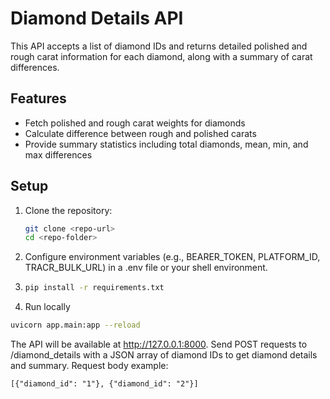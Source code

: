 # Diamond Details API

This API accepts a list of diamond IDs and returns detailed polished and rough carat information 
for each diamond, along with a summary of carat differences.

## Features
- Fetch polished and rough carat weights for diamonds
- Calculate difference between rough and polished carats
- Provide summary statistics including total diamonds, mean, min, and max differences


## Setup
1. Clone the repository:
   ```bash
   git clone <repo-url>
   cd <repo-folder>
   ```
2. Configure environment variables (e.g., BEARER_TOKEN, PLATFORM_ID, TRACR_BULK_URL) in a .env file or your shell environment.
3. ```bash
   pip install -r requirements.txt
   ```
4. Run locally
```bash
uvicorn app.main:app --reload
```
The API will be available at http://127.0.0.1:8000.
Send POST requests to /diamond_details with a JSON array of diamond IDs to get diamond details and summary.
Request body example:
```
[{"diamond_id": "1"}, {"diamond_id": "2"}]
```
